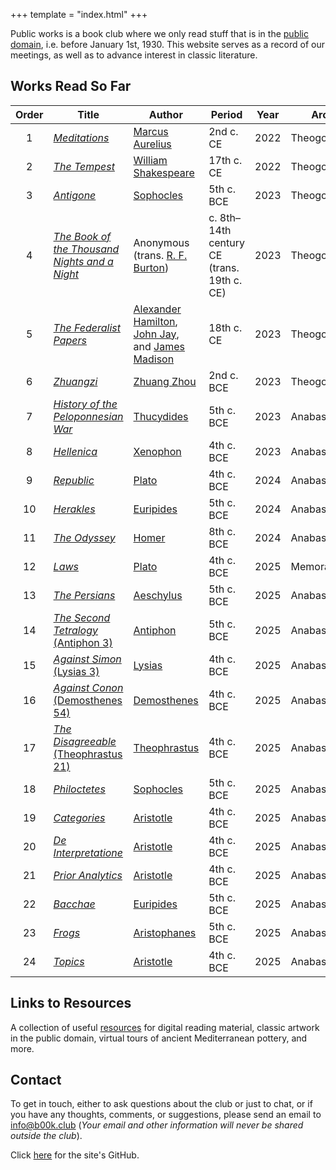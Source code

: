 +++
template = "index.html"
+++

<!-- Note no '#' level title, because that title is style independently -->

Public works is a book club where we only read stuff that is in the [public domain](https://en.wikipedia.org/wiki/Public_domain_in_the_United_States), i.e. before January 1st, 1930. This website serves as a record of our meetings, as well as to advance interest in classic literature.


## Works Read So Far

<!-- Below is a list of our readings thus far - (see full [Meeting minutes](/minutes)). (Note: in draft) -->

| Order | Title | Author | Period | Year | Arc |
|:-----:|-------|--------|--------|-----------|----------|
| 1     | [*Meditations*](https://en.wikipedia.org/wiki/Meditations) | [Marcus Aurelius](https://en.wikipedia.org/wiki/Marcus_Aurelius) | 2nd c. CE | 2022 | Theogony 1 |
| 2     | [*The Tempest*](https://en.wikipedia.org/wiki/The_Tempest) | [William Shakespeare](https://en.wikipedia.org/wiki/William_Shakespeare) | 17th c. CE | 2022 | Theogony 1 |
| 3     | [*Antigone*](https://en.wikipedia.org/wiki/Antigone_(Sophocles_play)) | [Sophocles](https://en.wikipedia.org/wiki/Sophocles) | 5th c. BCE | 2023 | Theogony 1 |
| 4     | [*The Book of the Thousand Nights and a Night*](https://en.wikipedia.org/wiki/The_Book_of_the_Thousand_Nights_and_a_Night) | Anonymous (trans. [R. F. Burton](https://en.wikipedia.org/wiki/Richard_Francis_Burton)) | c. 8th–14th century CE (trans. 19th c. CE) | 2023 | Theogony 2 |
| 5     | [*The Federalist Papers*](https://en.wikipedia.org/wiki/The_Federalist_Papers) | [Alexander Hamilton](https://en.wikipedia.org/wiki/Alexander_Hamilton), [John Jay](https://en.wikipedia.org/wiki/John_Jay), and [James Madison](https://en.wikipedia.org/wiki/James_Madison) | 18th c. CE | 2023 | Theogony 2 |
| 6     | [*Zhuangzi*](https://en.wikipedia.org/wiki/Zhuangzi_(book)) | [Zhuang Zhou](https://en.wikipedia.org/wiki/Zhuang_Zhou) | 2nd c. BCE | 2023 | Theogony 2 |
| 7     | [*History of the Peloponnesian War*](https://en.wikipedia.org/wiki/History_of_the_Peloponnesian_War) | [Thucydides](https://en.wikipedia.org/wiki/Thucydides) | 5th c. BCE | 2023 | Anabasis 1 |
| 8     | [*Hellenica*](https://en.wikipedia.org/wiki/Hellenica) | [Xenophon](https://en.wikipedia.org/wiki/Xenophon) | 4th c. BCE | 2023 | Anabasis 1 |
| 9     | [*Republic*](https://en.wikipedia.org/wiki/Republic_(Plato)) | [Plato](https://en.wikipedia.org/wiki/Plato) | 4th c. BCE | 2024 | Anabasis 2 |
| 10    | [*Herakles*](https://en.wikipedia.org/wiki/Herakles_(Euripides)) | [Euripides](https://en.wikipedia.org/wiki/Euripides) | 5th c. BCE | 2024 | Anabasis 2 |
| 11    | [*The Odyssey*](https://en.wikipedia.org/wiki/Odyssey) | [Homer](https://en.wikipedia.org/wiki/Homer) | 8th c. BCE | 2024 | Anabasis  3 |
| 12    | [*Laws*](https://en.wikipedia.org/wiki/Laws_(dialogue)) | [Plato](https://en.wikipedia.org/wiki/Plato) | 4th c. BCE | 2025 | Memorabilia |
| 13    | [*The Persians*](https://en.wikipedia.org/wiki/The_Persians) | [Aeschylus](https://en.wikipedia.org/wiki/Aeschylus) | 5th c. BCE | 2025 | Anabasis 4 |
| 14    | [*The Second Tetralogy* (Antiphon 3)](https://en.wikipedia.org/wiki/Antiphon_(orator)#List_of_extant_speeches) | [Antiphon](https://en.wikipedia.org/wiki/Antiphon_(orator)) | 5th c. BCE | 2025 | Anabasis 4 |
| 15    | [*Against Simon* (Lysias 3)](https://en.wikipedia.org/wiki/Against_Simon) | [Lysias](https://en.wikipedia.org/wiki/Lysias) | 4th c. BCE | 2025 | Anabasis 4 |
| 16    | [*Against Conon* (Demosthenes 54)](https://en.wikipedia.org/wiki/Demosthenes#Works_and_transmission) | [Demosthenes](https://en.wikipedia.org/wiki/Demosthenes) | 4th c. BCE | 2025 | Anabasis 4 |
| 17    | [*The Disagreeable* (Theophrastus 21)](https://en.wikipedia.org/wiki/Theophrastus#On_moral_characters) | [Theophrastus](https://en.wikipedia.org/wiki/Theophrastus) | 4th c. BCE | 2025 | Anabasis 4 |
| 18    | [*Philoctetes*](https://en.wikipedia.org/wiki/Philoctetes) | [Sophocles](https://en.wikipedia.org/wiki/Sophocles) | 5th c. BCE | 2025 | Anabasis 4 |
| 19    | [*Categories*](https://en.wikipedia.org/wiki/Categories_(Aristotle)) | [Aristotle](https://en.wikipedia.org/wiki/Aristotle) | 4th c. BCE | 2025 | Anabasis 4 |
| 20    | [*De Interpretatione*](https://en.wikipedia.org/wiki/On_Interpretation) | [Aristotle](https://en.wikipedia.org/wiki/Aristotle) | 4th c. BCE | 2025 | Anabasis 4 |
| 21    | [*Prior Analytics*](https://en.wikipedia.org/wiki/Prior_Analytics) | [Aristotle](https://en.wikipedia.org/wiki/Aristotle) | 4th c. BCE | 2025 | Anabasis 4 |
| 22    | [*Bacchae*](https://en.wikipedia.org/wiki/The_Bacchae) | [Euripides](https://en.wikipedia.org/wiki/Euripides) | 5th c. BCE | 2025 | Anabasis 4 |
| 23    | [*Frogs*](https://en.wikipedia.org/wiki/The_Frogs) | [Aristophanes](https://en.wikipedia.org/wiki/Aristophanes) | 5th c. BCE | 2025 | Anabasis 4 |
| 24    | [*Topics*](https://en.wikipedia.org/wiki/Topics_(Aristotle)) | [Aristotle](https://en.wikipedia.org/wiki/Aristotle) | 4th c. BCE | 2025 | Anabasis 4 |


<!-- (Note: in draft)

## Public Sectors

Below is an ongoing list of "sectors" that organize information, thematically, spanning many works and even time periods. ( `*`  indicates current sector)

1. \* [Foundations of Antiquity](/sectors/foundations-of-antiquity) - from Homer to Aristotle, understanding the context of the ancient world, and how it pertains to today

-->

## Links to Resources

A collection of useful [resources](/resources) for digital reading material, classic artwork in the public domain, virtual tours of ancient Mediterranean pottery, and more.


## Contact

To get in touch, either to ask questions about the club or just to chat, or if you have any thoughts, comments, or suggestions, please send an email to [info@b00k.club](mailto:info@b00k.club) (*Your email and other information will never be shared outside the club*).

Click [here](https://github.com/PublicWorksBookClub/b00k.club) for the site's GitHub.
